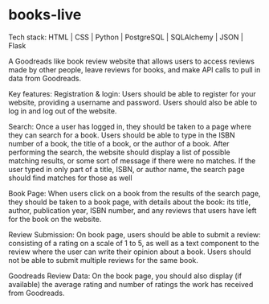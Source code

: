 # books-live

Tech stack: HTML | CSS | Python | PostgreSQL | SQLAlchemy | JSON | Flask

A Goodreads like book review website that allows users to access reviews made by other people, leave reviews for books, and make API calls to pull in data from Goodreads.

Key features:
Registration & login: Users should be able to register for your website, providing a username and password. Users should also be able to log in and log out of the website.

Search: Once a user has logged in, they should be taken to a page where they can search for a book. Users should be able to type in the ISBN number of a book, the title of a book, or the author of a book. After performing the search, the website should display a list of possible matching results, or some sort of message if there were no matches. If the user typed in only part of a title, ISBN, or author name, the search page should find matches for those as well

Book Page: When users click on a book from the results of the search page, they should be taken to a book page, with details about the book: its title, author, publication year, ISBN number, and any reviews that users have left for the book on the website.

Review Submission: On book page, users should be able to submit a review: consisting of a rating on a scale of 1 to 5, as well as a text component to the review where the user can write their opinion about a book. Users should not be able to submit multiple reviews for the same book.

Goodreads Review Data: On the book page, you should also display (if available) the average rating and number of ratings the work has received from Goodreads.

